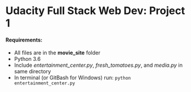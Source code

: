# Udacity Full Stack Web Dev: Project 1

#### Requirements:

* All files are in the **movie_site** folder
* Python 3.6
* Include *entertainment_center.py*, _fresh_tomatoes.py_, and _media.py_ in same directory
* In terminal (or GitBash for Windows) run: `python entertainment_center.py`
